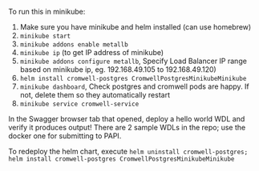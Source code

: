 To run this in minikube:

1. Make sure you have minikube and helm installed (can use homebrew)
2. `minikube start`
3. `minikube addons enable metallb `
4. `minikube ip` (to get IP address of minikube)
5. `minikube addons configure metallb`, Specify Load Balancer IP range based on minikube ip, eg. 192.168.49.105 to  192.168.49.120)
6. `helm install cromwell-postgres CromwellPostgresMinikubeMinikube` 
7. `minikube dashboard`, Check postgres and cromwell pods are happy. If not, delete them so they automatically restart 
8. `minikube service cromwell-service`

In the Swagger browser tab that opened, deploy a hello world WDL and verify it produces output! There are 2 sample WDLs
in the repo; use the docker one for submitting to PAPI.

To redeploy the helm chart, execute
`helm uninstall cromwell-postgres; helm install cromwell-postgres CromwellPostgresMinikubeMinikube`
